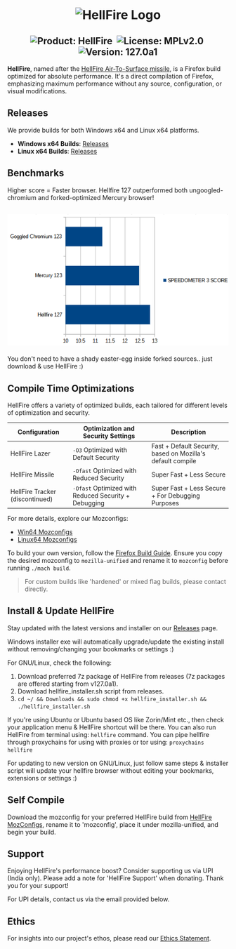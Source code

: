 <h1 align="center">
  <img src="https://raw.githubusercontent.com/CYFARE/HellFire/main/Assets/logo.png" alt="HellFire Logo">
</h1>

<h2 align="center">
  <img src="https://img.shields.io/badge/-HellFire-61DAFB?logo=firefox&logoColor=white&style=for-the-badge" alt="Product: HellFire">&nbsp;
  <img src="https://img.shields.io/badge/-MPLv2.0-61DAFB?style=for-the-badge" alt="License: MPLv2.0">&nbsp;
  <img src="https://img.shields.io/badge/-127.0a1-61DAFB?style=for-the-badge" alt="Version: 127.0a1">
</h2>

**HellFire**, named after the [HellFire Air-To-Surface missile](https://en.wikipedia.org/wiki/AGM-114_Hellfire), is a Firefox build optimized for absolute performance. It's a direct compilation of Firefox, emphasizing maximum performance without any source, configuration, or visual modifications.

## Releases

We provide builds for both Windows x64 and Linux x64 platforms.

- **Windows x64 Builds**: [Releases](https://github.com/CYFARE/HellFire/releases/)
- **Linux x64 Builds**: [Releases](https://github.com/CYFARE/HellFire/releases/)

## Benchmarks

Higher score = Faster browser. Hellfire 127 outperformed both ungoogled-chromium and forked-optimized Mercury browser! 

<h2 align="center">
  <img src="https://raw.githubusercontent.com/CYFARE/HellFire/main/Benchmarks/score.png" alt="Benchmarks">
</h2>

You don't need to have a shady easter-egg inside forked sources.. just download & use HellFire :)

## Compile Time Optimizations

HellFire offers a variety of optimized builds, each tailored for different levels of optimization and security.

| Configuration          | Optimization and Security Settings                     | Description                                            |
|------------------------|--------------------------------------------------------|--------------------------------------------------------|
| HellFire Lazer         | `-O3` Optimized with Default Security                  | Fast + Default Security, based on Mozilla's default compile |
| HellFire Missile       | `-Ofast` Optimized with Reduced Security               | Super Fast + Less Secure                               |
| HellFire Tracker (discontinued)       | `-Ofast` Optimized with Reduced Security + Debugging   | Super Fast + Less Secure + For Debugging Purposes      |

For more details, explore our Mozconfigs:
- [Win64 Mozconfigs](https://github.com/CYFARE/HellFire/tree/main/MozConfigs/Win64)
- [Linux64 Mozconfigs](https://github.com/CYFARE/HellFire/tree/main/MozConfigs/Linux64)

To build your own version, follow the [Firefox Build Guide](https://firefox-source-docs.mozilla.org/setup/). Ensure you copy the desired mozconfig to `mozilla-unified` and rename it to `mozconfig` before running `./mach build`.

> For custom builds like 'hardened' or mixed flag builds, please contact directly.

## Install & Update HellFire

Stay updated with the latest versions and installer on our [Releases](https://github.com/CYFARE/HellFire/releases/) page.

Windows installer exe will automatically upgrade/update the existing install without removing/changing your bookmarks or settings :)

For GNU/Linux, check the following:

1) Download preferred 7z package of HellFire from releases (7z packages are offered starting from v127.0a1). 
2) Download hellfire_installer.sh script from releases.
3) `cd ~/ && Downloads && sudo chmod +x hellfire_installer.sh && ./hellfire_installer.sh`

If you're using Ubuntu or Ubuntu based OS like Zorin/Mint etc., then check your application menu & HellFire shortcut will be there. You can also run HellFire from terminal using: `hellfire` command. You can pipe hellfire through proxychains for using with proxies or tor using: `proxychains hellfire`

For updating to new version on GNU/Linux, just follow same steps & installer script will update your hellfire browser without editing your bookmarks, extensions or settings :)

## Self Compile

Download the mozconfig for your preferred HellFire build from [HellFire MozConfigs](https://github.com/CYFARE/HellFire/tree/main/MozConfigs), rename it to 'mozconfig', place it under mozilla-unified, and begin your build.

## Support

Enjoying HellFire's performance boost? Consider supporting us via UPI (India only). Please add a note for 'HellFire Support' when donating. Thank you for your support!

For UPI details, contact us via the email provided below.

## Ethics

For insights into our project's ethos, please read our [Ethics Statement](https://raw.githubusercontent.com/CYFARE/HellFire/main/ETHICS.md).
